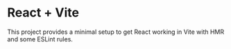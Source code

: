 # React + Vite

This project provides a minimal setup to get React working in Vite with HMR and some ESLint rules.


